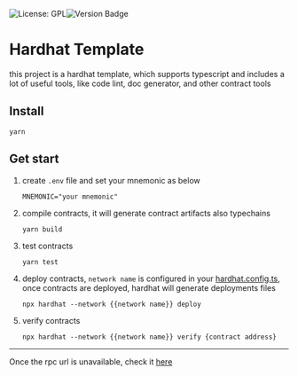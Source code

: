 ![License: GPL](https://img.shields.io/badge/license-GPLv2-blue)![Version Badge](https://img.shields.io/badge/version-0.0.1-lightgrey.svg)
# Hardhat Template

this project is a hardhat template, which supports typescript and includes a lot of useful tools, like code lint, doc generator, and other contract tools 

## Install

`yarn`

## Get start

1. create `.env` file  and set your mnemonic as below

   `MNEMONIC="your mnemonic"`

2. compile contracts, it will generate contract artifacts also typechains

   `yarn build`

3. test contracts

   `yarn test`

4. deploy contracts, `network name` is configured in your [hardhat.config.ts](https://github.com/Alexandas/HardhatTemplate/blob/master/hardhat.config.ts#L48), once contracts are deployed, hardhat will generate deployments files

   `npx hardhat --network {{network name}} deploy`

5. verify contracts

   `npx hardhat --network {{network name}} verify {contract address}`

---

Once the rpc url is unavailable, check it [here](https://chainlist.org/)

### 